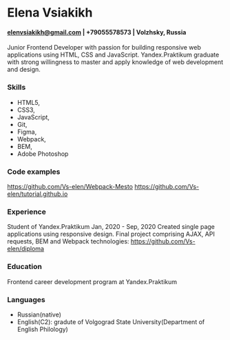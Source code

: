 # Elena Vsiakikh
#### elenvsiakikh@gmail.com | +79055578573 | Volzhsky, Russia
Junior Frontend Developer with passion for building responsive web applications using HTML, CSS and JavaScript. Yandex.Praktikum graduate with strong willingness to master and apply knowledge of web development and design.
### Skills
* HTML5, 
* CSS3, 
* JavaScript, 
* Git, 
* Figma, 
* Webpack, 
* BEM, 
* Adobe Photoshop
### Code examples
https://github.com/Vs-elen/Webpack-Mesto
https://github.com/Vs-elen/tutorial.github.io
### Experience
Student of Yandex.Praktikum Jan, 2020 - Sep, 2020
Created single page applications using responsive design.
Final project comprising AJAX, API requests, BEM and Webpack technologies: https://github.com/Vs-elen/diploma
### Education 
Frontend career development program at Yandex.Praktikum
### Languages
* Russian(native)
* English(С2): gradute of Volgograd State University(Department of English Philology)